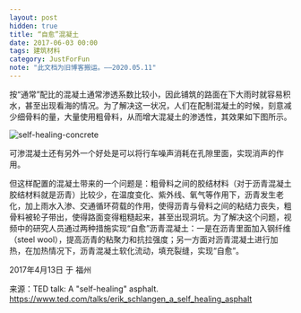 ```yaml
---
layout: post
hidden: true
title: “自愈”混凝土
date: 2017-06-03 00:00
tags: 建筑材料
category: JustForFun
note: "此文档为旧博客搬运。——2020.05.11"
---
```


按“通常”配比的混凝土通常渗透系数比较小，因此铺筑的路面在下大雨时就容易积水，甚至出现看海的情况。为了解决这一状况，人们在配制混凝土的时候，刻意减少细骨料的量，大量使用粗骨料，从而增大混凝土的渗透性，其效果如下图所示。

![self-healing-concrete]({{site.jsdelivr.url}}/assets/img/self-healing-concrete.png)


可渗混凝土还有另外一个好处是可以将行车噪声消耗在孔隙里面，实现消声的作用。

但这样配置的混凝土带来的一个问题是：粗骨料之间的胶结材料（对于沥青混凝土胶结材料就是沥青）比较少，在温度变化、紫外线、氧气等作用下，沥青发生老化，加上雨水入渗、交通循环荷载的作用，使得沥青与骨料之间的粘结力丧失，粗骨料被轮子带出，使得路面变得粗糙起来，甚至出现洞坑。为了解决这个问题，视频中的研究人员通过两种措施实现“自愈”沥青混凝土：一是在沥青里面加入钢纤维（steel wool），提高沥青的粘聚力和抗拉强度；另一方面对沥青混凝土进行加热，在加热情况下，沥青混凝土软化流动，填充裂缝，实现“自愈”。

2017年4月13日 于 福州

来源：TED talk: A "self-healing" asphalt. <https://www.ted.com/talks/erik_schlangen_a_self_healing_asphalt>